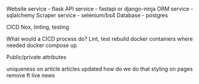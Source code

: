 Website service - flask
API service - fastapi or django-ninja
ORM service - sqlalchemy
Scraper service - selenium/bs4
Database - postgres

CICD
Nox, linting, testing

What would a CICD process do?
Lint, test
rebuild docker containers where needed
docker compose up

Public/private attributes

uniqueness on article
articles updated how do we do that
styling on pages
remove ft live news